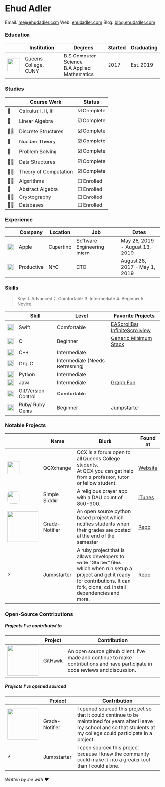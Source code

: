 # Ehud Adler 
Email. [me@ehudadler.com](me@ehudadler.com)
Web. [ehudadler.com](http://www.ehudadler.com)
Blog. [blog.ehudadler.com](http://www.blog.ehudadler.com)

### Education

|   |Institution |Degrees|Started|Graduating|
|---|---|---|---|---|
|<img src="https://specials-images.forbesimg.com/imageserve/55ae8644e4b05c2c343212e5/300x300.jpg?fit=scale&background=000000" width="40"> | Queens College, CUNY | B.S Computer Science<br> B.A Applied Mathematics|2017| Est. 2019|


### Studies
|   | Course Work | Status |
|---|---|---|
|🔢| Calculus I, II, III | ☑️ Complete |
|🔢| Linear Algebra | ☑️ Complete |
|👨‍💻| Discrete Structures | ☑️ Complete |
|🔢| Number Theory |  ☑️ Complete |
|🔢| Problem Solving |  ☑️ Complete |
|👨‍💻| Data Structures |  ☑️ Complete |
|👨‍💻| Theory  of  Computation | ☑️ Complete |
|👨‍💻| Algorithms | ☐ Enrolled |
|🔢| Abstract Algebra  | ☐ Enrolled |
|👨‍💻| Cryptography  | ☐ Enrolled |
|👨‍💻| Databases  | ☐ Enrolled |

### Experience

|  | Company | Location | Job | Dates |
|---|---|---|---|---|
| <img src="https://upload.wikimedia.org/wikipedia/commons/thumb/f/fa/Apple_logo_black.svg/600px-Apple_logo_black.svg.png" width="20"> | Apple | Cupertino | Software Engineering Intern | May 28, 2019 - August 13, 2019 |
| <img src="https://media.licdn.com/dms/image/C4E0BAQGUcgeXz3vAaw/company-logo_400_400/0?e=1562803200&v=beta&t=sArWgRlckhF5g5MNAmRH0iuD9lUWtt1Ub7uiAysNM6g" width="20"> | Productive | NYC | CTO | August 28, 2017 - May 1, 2019 |

### Skills

> Key: 1. Advanced 2. Comfortable 3. Intermediate 4. Beginner 5. Novice

|   | Skill | Level | Favorite Projects |
|---|---|---|---|
|<img src="https://www.shareicon.net/download/2016/07/08/117368_apple_512x512.png" width="20">| Swift | Comfortable | [EAScrollBar]() <br> [InfiniteScrollview]()
|<img src="https://png.icons8.com/color/1600/c-programming" width="20">| C | Beginner | [Generic Minimum Stack](https://github.com/Huddie/Portfolio/tree/master/Interview%20Qs/Stacks/Minimum%20Stack) |
|<img src="http://cdn.marketplaceimages.windowsphone.com/v8/images/670f811e-81e5-4f39-8422-b0cf1b3e5587?imageType=ws_icon_large" width="20" height="20">| C++ | Intermediate | 
|<img src="http://is4.mzstatic.com/image/thumb/Purple6/v4/7a/db/f9/7adbf954-ea5f-71dc-f276-64e8c451e35b/source/1024x1024sr.jpg" width="20">| Obj-C | Intermediate (Needs Refreshing) |
|<img src="http://icons.iconarchive.com/icons/cornmanthe3rd/plex/512/Other-python-icon.png" width="20">| Python | Intermediate |
|<img src="https://image.flaticon.com/icons/svg/226/226777.svg" width="20">| Java | Intermediate | [Graph Fun]()
|<img src="http://git-scm.com/images/logos/downloads/Git-Icon-1788C.png" width="20">| Git/Version Control | Comfortable |
|<img src="https://rebornix.gallerycdn.vsassets.io/extensions/rebornix/ruby/0.16.0/1516899074910/Microsoft.VisualStudio.Services.Icons.Default" width="20">| Ruby/ Ruby Gems | Beginner | [Jumpstarter](https://github.com/Huddie/Jumpstarter) |

### Notable Projects

|   | Name | Blurb | Found at | 
|---|---|---|---|
|<img src="https://qcxchange.com/uploads/default/original/1X/aac024e7689e55738dd2004eaf80790b815d1c83.png" width="40">| QCXchange | QCX is a forum open to all Queens College students.<br> At QCX you can get help from a professor, tutor or fellow student. | [Website](https://qcxchange.com)
|<img style="border-radius: 10px;overflow=hidden" src="https://github.com/Huddie/Siddur/blob/master/Siddur/UI/GenericAppIcon/AppIcon.jpg" width="40">| Simple Siddur | A religious prayer app with a DAU count of 800-900. | [iTunes](https://itunes.apple.com/us/app/simple-siddur/id792359433)
| <img src="http://www.ogeecheeriverkeeper.org/wp-content/uploads/2016/03/report-card-worry1-820x687.gif" width=100>| Grade-Notifier | An open source python based project which notifies students when their grades are posted at the end of the semester | [Repo](https://github.com/Huddie/Grade-Notifier) |
| ⚡️| Jumpstarter | A ruby project that is allows developers to write "Starter" files which when run setup a project and get it ready for contributions. It can fork, clone, cd, install dependencies and more. | [Repo](https://github.com/Huddie/Jumpstarter) |

### Open-Source Contributions

##### Projects I've contributed to

|   | Project | Contribution |
|---|---|---|
| <img src="https://github.com/GitHawkApp/GitHawk/raw/master/Resources/Assets.xcassets/splash.imageset/splash%403x.png" width=100>| GitHawk| An open source github client. I've made and continue to make contributions and have participate in code reviews and discussion. 

##### Projects I've opened sourced

|   | Project | Contribution |
|---|---|---|
| <img src="https://github.com/Huddie/Grade-Notifier/raw/master/Assets/GN-Logo.png" width=100>| Grade-Notifier| I opened sourced this project so that it could continue to be maintained for years after I leave my school and so that students at my college could participate in a project. |
| ⚡️| Jumpstarter | I open sourced this project because I knew the community could make it into a greater tool than I could alone.

###### Written by me with ❤️
